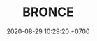 ---
layout: liga-indigo
permalink: /liga-indigo-bronce
categories: logos ligas
date: 2020-08-29 10:29:20 +0700
title: BRONCE
tag: 
color: black
background: '#5dI2A6'
maincover: /assets/logos/LIGA-INDIGO.png
nivel: BRONCE
rango: 4
gradiente: grPurple
background: purple
division: BRONCE
ligas: /liga-indigo-bronce
rondas: /rondas-bronce
---